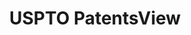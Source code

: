 ---
layout: default
bigquery: https://console.cloud.google.com/bigquery?p=patents-public-data&d=patentsview&page=dataset
citation: Attribution should be given to PatentsView for use, distribution, or derivative
  works.
code: https://github.com/CSSIP-AIR/PatentsView-Code-Snippets/
contributors: USPTO
cost: None
description: 'PatentsView includes US patent data including raw data (summaries, applications,
  pregrant applications), disambugations of inventors and assignees, and inventor
  gender estimates.  Also foreign priority data, # of figures and sheets, and government
  interest statements.'
documentation: https://patentsview.org/query/builder-faqs
last_edit: 04/11/2022, 09:59:39
location: https://patentsview.org/
maintained_by: USPTO
record_creation_timestamp: 12/2/2020 17:20:46
schema_fields:
- disamb_inventor_id_20171003
- rule_47
- subclass_id
- male
- disamb_inventor_id_20170307
- field_id
- level_two
- application_id
- latin_name
- disamb_inventor_id_20200929
- term_extension
- uuid
- withdrawn
- subsection_id
- deceased
- male_flag
- subcategory_id
- category_id
- level_one
- disclaimer_date
- patent_id
- name_first
- filename
- longitude
- main_group
- lapse_of_patent
- inventor_id
- classification_data_source
- country_transformed
- disamb_inventor_id_20181127
- doctype
- disamb_inventor_id_20170808
- fname
- organization
- num_figures
- type
- location_id
- ipc_version_indicator
- ipc_class
- latitude
- publication_number
- disamb_inventor_id_20191008
- gi_statement
- subgroup_id
- rawinventor_id
- num
- term_grant
- disamb_assignee_id_20191008
- group
- country
- disamb_inventor_id_20180528
- term_disclaimer
- dependent
- num_claims
- subgroup
- reldocno
- field_title
- date
- classification_level
- title
- rawassignee_id
- role
- abstract
- disamb_inventor_id_20171226
- disamb_assignee_id_20181127
- county
- disamb_assignee_id_20200331
- num_sheets
- mainclass_id
- disamb_inventor_id_20200331
- lawyer_id
- disamb_inventor_id_20201229
- classification_value
- disamb_inventor_id_20190820
- symbol_position
- group_id
- number
- assignee_id
- disamb_inventor_id_20200630
- status
- section_id
- series_code
- exemplary
- attribution_status
- contract_award_number
- disamb_inventor_id_20190312
- city
- category
- disamb_assignee_id_20200929
- id
- action_date
- county_fips
- applicant_type
- sequence
- length
- name_last
- doc_type
- disamb_assignee_id_20200630
- disamb_inventor_id_20191231
- lname
- designation
- relkind
- variety
- disamb_assignee_id_20190312
- _102_date
- classification_status
- sector_title
- f371_date
- state
- text
- level_three
- name
- subclass
- state_fips
- _371_date
- section
- organization_id
- citation_id
- disamb_assignee_id_20191231
- kind
- f102_date
- rawlocation_id
- disamb_assignee_id_20190820
- latlong
- rel_id
shortname: patentsview
tags:
- disambiguation
- United States
- gender
terms_of_use: Creative Commons Attribution 4.0 International License.
timeframe: 1963-1999
title: USPTO PatentsView
uuid: cf1780b1-e265-4e49-8d1d-83b9cfe0fd9a
---